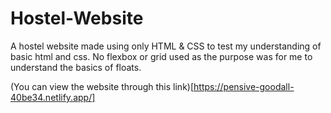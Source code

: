 # Hostel-Website
A hostel website made using only HTML &amp; CSS to test my understanding of basic html and css. No flexbox or grid used as the purpose was for me to understand the basics of floats. 

(You can view the website through this link)[https://pensive-goodall-40be34.netlify.app/]
